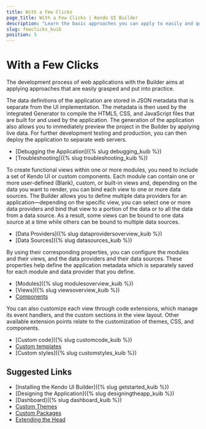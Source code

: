 ```yaml
---
title: With a Few Clicks
page_title: With a Few Clicks | Kendo UI Builder
description: "Learn the basic approaches you can apply to easily and quickly build your web application with the Kendo UI Builder."
slug: fewclicks_kuib
position: 5
---
```


# With a Few Clicks

The development process of web applications with the Builder aims at applying approaches that are easily grasped and put into practice.

The data definitions of the application are stored in JSON metadata that is separate from the UI implementation. The metadata is then used by the integrated Generator to compile the HTML5, CSS, and JavaScript files that are built for and used by the application. The generation of the application also allows you to immediately preview the project in the Builder by applying live data. For further development testing and production, you can then deploy the application to separate web servers.

* [Debugging the Application]({% slug debugging_kuib %})
* [Troubleshooting]({% slug troubleshooting_kuib %})

To create functional views within one or more modules, you need to include a set of Kendo UI or custom components. Each module can contain one or more user-defined (Blank), custom, or built-in views and, depending on the data you want to render, you can bind each view to one or more data sources. The Builder allows you to define multiple data providers for an application&mdash;depending on the specific view, you can select one or more data providers and bind that view to a portion of the data or to all the data from a data source. As a result, some views can be bound to one data source at a time while others can be bound to multiple data sources.

* [Data Providers]({% slug dataprovidersoverview_kuib %})
* [Data Sources]({% slug datasources_kuib %})

By using their corresponding properties, you can configure the modules and their views, and the data providers and their data sources. These properties help define the application metadata which is separately saved for each module and data provider that you define.

* [Modules]({% slug modulesoverview_kuib %})
* [Views]({% slug viewsoverview_kuib %})
* [Components](overviewcomp_kuib)

You can also customize each view through code extensions, which manage its event handlers, and the custom sections in the view layout. Other available extension points relate to the customization of themes, CSS, and components.

* [Custom code]({% slug customcode_kuib %})
* [Custom templates]()
* [Custom styles]({% slug customstyles_kuib %})

## Suggested Links

* [Installing the Kendo UI Builder]({% slug getstarted_kuib %})
* [Designing the Application]({% slug designingtheapp_kuib %})
* [Dashboard]({% slug dashboard_kuib %})
* [Custom Themes]()
* [Custom Packages]()
* [Extending the Head]()
